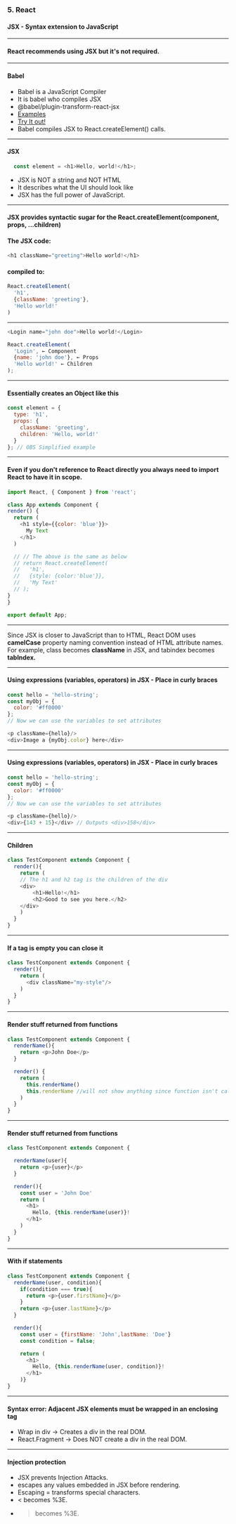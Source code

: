 ### 5. React
#### JSX - Syntax extension to JavaScript

---

#### React recommends using JSX but it's not required.

---

#### Babel</h4>

* Babel is a JavaScript Compiler
* It is babel who compiles JSX
* @babel/plugin-transform-react-jsx
* <a href="https://babeljs.io/docs/en/babel-plugin-transform-react-jsx" target="_blank">Examples</a>
* <a href="https://babeljs.io/repl" target="_blank">Try It out!</a>
* Babel compiles JSX to React.createElement() calls.

---

####  JSX
```JavaScript
  const element = <h1>Hello, world!</h1>;
```

* JSX is NOT a string and NOT HTML
* It describes what the UI should look like
* JSX has the full power of JavaScript.

---

#### JSX provides syntactic sugar for the React.createElement(component, props, ...children)
#### The JSX code:
```JavaScript
<h1 className="greeting">Hello world!</h1>
```

#### compiled to:
```JavaScript
React.createElement(
  'h1',
  {className: 'greeting'},
  'Hello world!'
)
```

---

```JavaScript
<Login name="john doe">Hello world!</Login>

React.createElement(
  'Login', ← Component
  {name: 'john doe'}, ← Props
  'Hello world!' ← Children
);
```

---

####  Essentially creates an Object like this

```JavaScript
const element = {
  type: 'h1',
  props: {
    className: 'greeting',
    children: 'Hello, world!'
  }
}; // OBS Simplified example
```

---

####  Even if you don't reference to React directly you always need to import React to have it in scope.

```JavaScript
import React, { Component } from 'react';

class App extends Component {
render() {
  return (
    <h1 style={{color: 'blue'}}>
      My Text
    </h1>
  )

  // // The above is the same as below
  // return React.createElement(
  //   'h1',
  //   {style: {color:'blue'}},
  //   'My Text'
  // );
}
}

export default App;
```

---

Since JSX is closer to JavaScript than to HTML, React DOM uses **camelCase** property naming convention instead of HTML attribute names. For example, class becomes **className** in JSX, and tabindex becomes **tabIndex.**

---

####  Using expressions (variables, operators) in JSX - Place in curly braces

```JavaScript
const hello = 'hello-string';
const myObj = {
  color: '#ff0000'
};
// Now we can use the variables to set attributes

<p className={hello}/>
<div>Image a {myObj.color} here</div>
```

---

####  Using expressions (variables, operators) in JSX - Place in curly braces

```JavaScript
const hello = 'hello-string';
const myObj = {
  color: '#ff0000'
};
// Now we can use the variables to set attributes

<p className={hello}/>
<div>{143 + 15}</div> // Outputs <div>158</div>
```

---

####  Children

```JavaScript
class TestComponent extends Component {
  render(){
    return (
    // The h1 and h2 tag is the children of the div
    <div>
        <h1>Hello!</h1>
        <h2>Good to see you here.</h2>
    </div>
    )
  }
}
```

---

####  If a tag is empty you can close it

```JavaScript
class TestComponent extends Component {
  render(){
    return (
      <div className="my-style"/>
    )
  }
}
```

---

####  Render stuff returned from functions

```JavaScript
class TestComponent extends Component {
  renderName(){
    return <p>John Doe</p>
  }

  render() {
    return (
      this.renderName()
      this.renderName //will not show anything since function isn't called
    )
  }
}
```

---

####  Render stuff returned from functions

```JavaScript
class TestComponent extends Component {

  renderName(user){
    return <p>{user}</p>
  }

  render(){
    const user = 'John Doe'
    return (
      <h1>
        Hello, {this.renderName(user)}!
      </h1>
    )
  }
}
```

---

####  With if statements

```JavaScript
class TestComponent extends Component {
  renderName(user, condition){
    if(condition === true){
      return <p>{user.firstName}</p>
    }
    return <p>{user.lastName}</p>
  }

  render(){
    const user = {firstName: 'John',lastName: 'Doe'}
    const condition = false;

    return (
      <h1>
        Hello, {this.renderName(user, condition)}!
      </h1>
    )}
}
```

---

#### Syntax error: Adjacent JSX elements must be wrapped in an enclosing tag</h4>

* Wrap in div → Creates a div in the real DOM.
* React.Fragment → Does NOT create a div in the real DOM.

---
        
#### Injection protection</h4>

* JSX prevents Injection Attacks.
* escapes any values embedded in JSX before rendering.
* Escaping = transforms special characters.
* < becomes %3E.
* > becomes %3E.
